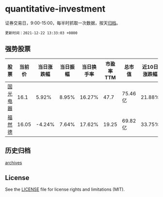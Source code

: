 # quantitative-investment

证券交易日，9:00-15:00，每半时抓取一次数据，按天[归档](archives)。

`更新时间：2021-12-22 13:33:03 +0800`

## 强势股票

|股票|当前价|当日涨跌幅|当日振幅|当日换手率|市盈率TTM|总市值|近10日涨跌幅|
|----|----|----|----|----|----|----|----|
|[国光电器](https://xueqiu.com/S/SZ002045)|16.1|5.92%|8.95%|16.27%|47.7|75.46亿|21.88%|
|[福然德](https://xueqiu.com/S/SH605050)|16.05|-4.24%|7.64%|17.62%|19.25|69.82亿|33.75%|

## 历史归档

[archives](archives)

## License

See the [LICENSE](LICENSE) file for license rights and limitations (MIT).